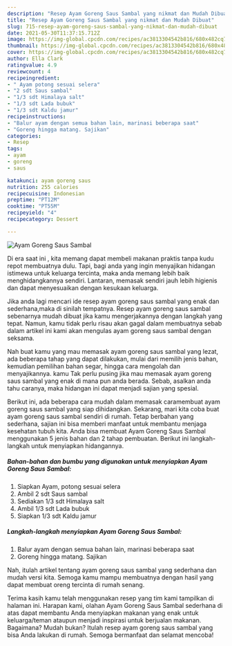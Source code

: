 ```yaml
---
description: "Resep Ayam Goreng Saus Sambal yang nikmat dan Mudah Dibuat"
title: "Resep Ayam Goreng Saus Sambal yang nikmat dan Mudah Dibuat"
slug: 715-resep-ayam-goreng-saus-sambal-yang-nikmat-dan-mudah-dibuat
date: 2021-05-30T11:37:15.712Z
image: https://img-global.cpcdn.com/recipes/ac3813304542b816/680x482cq70/ayam-goreng-saus-sambal-foto-resep-utama.jpg
thumbnail: https://img-global.cpcdn.com/recipes/ac3813304542b816/680x482cq70/ayam-goreng-saus-sambal-foto-resep-utama.jpg
cover: https://img-global.cpcdn.com/recipes/ac3813304542b816/680x482cq70/ayam-goreng-saus-sambal-foto-resep-utama.jpg
author: Ella Clark
ratingvalue: 4.9
reviewcount: 4
recipeingredient:
- " Ayam potong sesuai selera"
- "2 sdt Saus sambal"
- "1/3 sdt Himalaya salt"
- "1/3 sdt Lada bubuk"
- "1/3 sdt Kaldu jamur"
recipeinstructions:
- "Balur ayam dengan semua bahan lain, marinasi beberapa saat"
- "Goreng hingga matang. Sajikan"
categories:
- Resep
tags:
- ayam
- goreng
- saus

katakunci: ayam goreng saus 
nutrition: 255 calories
recipecuisine: Indonesian
preptime: "PT12M"
cooktime: "PT55M"
recipeyield: "4"
recipecategory: Dessert

---
```



![Ayam Goreng Saus Sambal](https://img-global.cpcdn.com/recipes/ac3813304542b816/680x482cq70/ayam-goreng-saus-sambal-foto-resep-utama.jpg)

Di era  saat ini , kita memang dapat membeli makanan praktis tanpa kudu repot membuatnya dulu. Tapi, bagi anda yang ingin menyajikan hidangan istimewa untuk keluarga tercinta, maka anda memang lebih baik menghidangkannya sendiri. Lantaran, memasak sendiri jauh lebih higienis dan dapat menyesuaikan dengan kesukaan keluarga.

Jika anda lagi mencari ide resep ayam goreng saus sambal yang enak dan sederhana,maka di sinilah tempatnya. Resep ayam goreng saus sambal  sebenarnya mudah dibuat jika kamu mengerjakannya dengan langkah yang tepat. Namun, kamu tidak perlu risau akan gagal dalam membuatnya 
sebab dalam artikel ini kami akan mengulas ayam goreng saus sambal dengan seksama.  



Nah buat kamu yang mau memasak ayam goreng saus sambal yang lezat, ada beberapa tahap yang dapat dilakukan, mulai dari memilih jenis bahan, kemudian pemilihan bahan segar, hingga cara mengolah dan menyajikannya. kamu Tak perlu pusing jika mau memasak ayam goreng saus sambal yang enak di mana pun anda berada. Sebab, asalkan anda  tahu caranya, maka hidangan ini dapat menjadi sajian yang spesial.

Berikut ini, ada beberapa cara mudah dalam memasak caramembuat ayam goreng saus sambal yang siap dihidangkan. Sekarang, mari kita coba buat ayam goreng saus sambal sendiri di rumah. Tetap berbahan yang sederhana, sajian ini bisa memberi manfaat untuk membantu menjaga kesehatan tubuh kita. Anda bisa membuat Ayam Goreng Saus Sambal menggunakan 5 jenis bahan dan 2 tahap pembuatan. Berikut ini langkah-langkah untuk menyiapkan hidangannya.

<!--inarticleads1-->

##### Bahan-bahan dan bumbu yang digunakan untuk menyiapkan Ayam Goreng Saus Sambal:

1. Siapkan  Ayam, potong sesuai selera
1. Ambil 2 sdt Saus sambal
1. Sediakan 1/3 sdt Himalaya salt
1. Ambil 1/3 sdt Lada bubuk
1. Siapkan 1/3 sdt Kaldu jamur




<!--inarticleads2-->

##### Langkah-langkah menyiapkan Ayam Goreng Saus Sambal:

1. Balur ayam dengan semua bahan lain, marinasi beberapa saat
1. Goreng hingga matang. Sajikan




Nah, itulah artikel tentang  ayam goreng saus sambal  yang sederhana dan mudah versi kita. Semoga kamu mampu membuatnya dengan hasil yang dapat membuat oreng tercinta di rumah senang. 

Terima kasih kamu telah menggunakan resep yang tim kami tampilkan di halaman ini. Harapan kami, olahan  Ayam Goreng Saus Sambal sederhana di atas dapat membantu Anda menyiapkan makanan yang enak untuk keluarga/teman ataupun menjadi inspirasi untuk berjualan makanan. Bagaimana? Mudah bukan? Itulah resep ayam goreng saus sambal yang bisa Anda lakukan di rumah. Semoga bermanfaat dan selamat mencoba!


